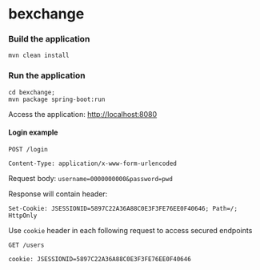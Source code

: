 # bexchange

### Build the application

```
mvn clean install
```

### Run the application

```
cd bexchange; 
mvn package spring-boot:run
```

Access the application: [http://localhost:8080]()

#### Login example

```
POST /login

Content-Type: application/x-www-form-urlencoded
```
Request body:
`username=0000000000&password=pwd`

Response will contain header:
```
Set-Cookie: JSESSIONID=5897C22A36A88C0E3F3FE76EE0F40646; Path=/; HttpOnly
```

Use `cookie` header in each following request to access secured endpoints
```
GET /users

cookie: JSESSIONID=5897C22A36A88C0E3F3FE76EE0F40646
 ```
